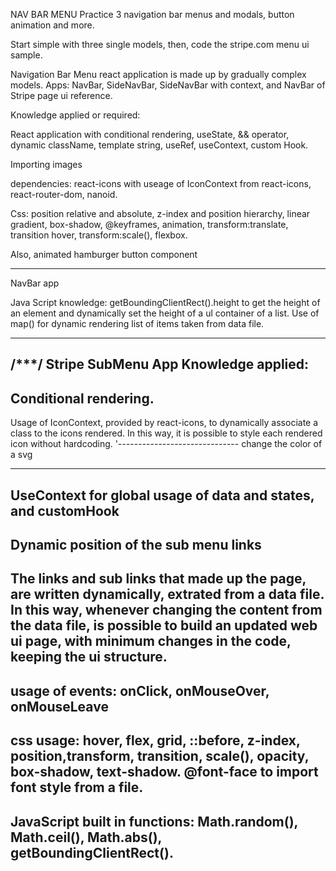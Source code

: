 NAV BAR MENU
Practice 3 navigation bar menus and modals, button animation and more.

Start simple with three single models, then, code the stripe.com menu ui sample.

Navigation Bar Menu react application is made up by gradually complex models.
Apps: NavBar, SideNavBar, SideNavBar with context, and NavBar of Stripe page ui reference.

Knowledge applied or required:

React application with conditional rendering, useState, && operator, dynamic className, template string, useRef, useContext, custom Hook.

Importing images

dependencies: react-icons with useage of IconContext from react-icons, react-router-dom, nanoid. 

Css: position relative and absolute, z-index and position hierarchy, linear gradient, box-shadow, @keyframes, animation, transform:translate, transition hover, transform:scale(), flexbox.

Also, animated hamburger button component

---

NavBar app

Java Script knowledge: getBoundingClientRect().height to get the height of an element and dynamically set the height of a ul container of a list. Use of map() for dynamic rendering list of items taken from data file.

---

/************\*\*\*************/
Stripe SubMenu App
Knowledge applied:
---
## Conditional rendering.

Usage of IconContext, provided by react-icons, to dynamically associate a class to the icons rendered. In this way, it is possible to style each rendered icon without hardcoding.
'------------------------------
change the color of a svg

---

## UseContext for global usage of data and states, and customHook

## Dynamic position of the sub menu links

## The links and sub links that made up the page, are written dynamically, extrated from a data file. In this way, whenever changing the content from the data file, is possible to build an updated web ui page, with minimum changes in the code, keeping the ui structure.

## usage of events: onClick, onMouseOver, onMouseLeave

## css usage: hover, flex, grid, ::before, z-index, position,transform, transition, scale(), opacity, box-shadow, text-shadow. @font-face to import font style from a file.

## JavaScript built in functions: Math.random(), Math.ceil(), Math.abs(), getBoundingClientRect().
